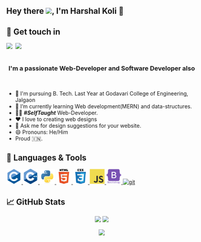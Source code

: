 ## Hey there  ‍<img src="https://github.com/TheDudeThatCode/TheDudeThatCode/blob/master/Assets/Hi.gif" width="29px">, I'm Harshal Koli 🙋

## 🔗 Get touch in <br/>
<a href="https://www.linkedin.com/in/harshal-koli-a7522018b/">
  <img align="left" width="24px" src="https://cdn.jsdelivr.net/npm/simple-icons@v3/icons/linkedin.svg"  />
</a>
<a href="mailto:harshalkoli2001@gmail.com">
  <img align="left" width="26px" src="https://cdn.jsdelivr.net/npm/simple-icons@v3/icons/gmail.svg" />
</a>

<br/>
<br/>
<h3 align="center">I'm a passionate Web-Developer and Software Developer also</h3>
<br/>

- 🌱 I'm pursuing B. Tech. Last Year at Godavari College of Engineering, Jalgaon
- 🌱 I’m currently learning Web development(MERN) and data-structures.
- 👨‍💻 ***#SelfTaught*** Web-Developer.
- ❤️ I love to creating web designs
- 💬 Ask me for design suggestions for your website.
- 😄 Pronouns: He/Him
- Proud 🇮🇳.


## 🔧 Languages & Tools
<p align="centre"> 
<a href="https://www.cprogramming.com/" target="_blank"> <img src="https://raw.githubusercontent.com/devicons/devicon/master/icons/c/c-original.svg" alt="c" width="40" height="40"/> </a> 
<a href="https://www.w3schools.com/cpp/" target="_blank"> <img src="https://raw.githubusercontent.com/devicons/devicon/master/icons/cplusplus/cplusplus-original.svg" alt="cplusplus" width="40" height="40"/> </a> 
<a href="https://www.python.org" target="_blank"> <img src="https://raw.githubusercontent.com/devicons/devicon/master/icons/python/python-original.svg" alt="python" width="40" height="40"/> </a> 
<a href="https://www.w3.org/html/" target="_blank"> <img src="https://raw.githubusercontent.com/devicons/devicon/master/icons/html5/html5-original-wordmark.svg" alt="html5" width="40" height="40"/> </a> 
<a href="https://www.w3schools.com/css/" target="_blank"> <img src="https://raw.githubusercontent.com/devicons/devicon/master/icons/css3/css3-original-wordmark.svg" alt="css3" width="40" height="40"/> </a>
<a href="https://developer.mozilla.org/en-US/docs/Web/JavaScript" target="_blank"> <img src="https://raw.githubusercontent.com/devicons/devicon/master/icons/javascript/javascript-original.svg" alt="javascript" width="40" height="40"/> </a> 
<a href="https://getbootstrap.com" target="_blank"> <img src="https://raw.githubusercontent.com/devicons/devicon/master/icons/bootstrap/bootstrap-plain-wordmark.svg" alt="bootstrap" width="40" height="40"/> </a> 
<a href="https://git-scm.com/" target="_blank"> <img src="https://www.vectorlogo.zone/logos/git-scm/git-scm-icon.svg" alt="git" width="40" height="40"/> </a> 


## &#x1f4c8; GitHub Stats


<p align="center">
  <img width="48%" src="https://github-readme-stats.vercel.app/api?username=Harshal1231&show_icons=true&theme=chartreuse-dark" />
  <img width="48%" src="https://github-readme-streak-stats.herokuapp.com/?user=Harshal1231&theme=blue-green" />
</p>

<p align="center">
  <img src="https://github-readme-stats.vercel.app/api/top-langs/?username=Harshal1231&theme=tokyonight" align="center" />
</p>
